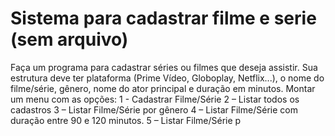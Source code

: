 # Sistema para cadastrar filme e serie (sem arquivo)

Faça um programa para cadastrar séries ou filmes que deseja assistir. 
Sua estrutura deve ter plataforma (Prime Vídeo, Globoplay, Netflix...), o 
nome do filme/série, gênero, nome do ator principal e duração em 
minutos. Montar um menu com as opções: 
1 - Cadastrar Filme/Série 
2 – Listar todos os cadastros
3 – Listar Filme/Série por gênero 
4 – Listar Filme/Série com duração entre 90 e 120 minutos. 
5 – Listar Filme/Série p

